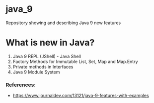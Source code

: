 # java_9
Repository showing and describing Java 9 new features

# What is new in Java?

1. Java 9 REPL (JShell) - Java Shell
2. Factory Methods for Immutable List, Set, Map and Map.Entry
3. Private methods in Interfaces
4. Java 9 Module System


### References:
- https://www.journaldev.com/13121/java-9-features-with-examples
